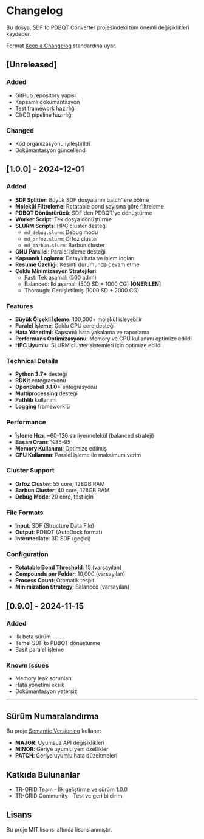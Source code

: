 # Changelog

Bu dosya, SDF to PDBQT Converter projesindeki tüm önemli değişiklikleri kaydeder.

Format [Keep a Changelog](https://keepachangelog.com/tr/1.0.0/) standardına uyar.

## [Unreleased]

### Added
- GitHub repository yapısı
- Kapsamlı dokümantasyon
- Test framework hazırlığı
- CI/CD pipeline hazırlığı

### Changed
- Kod organizasyonu iyileştirildi
- Dokümantasyon güncellendi

## [1.0.0] - 2024-12-01

### Added
- **SDF Splitter**: Büyük SDF dosyalarını batch'lere bölme
- **Molekül Filtreleme**: Rotatable bond sayısına göre filtreleme
- **PDBQT Dönüştürücü**: SDF'den PDBQT'ye dönüştürme
- **Worker Script**: Tek dosya dönüştürme
- **SLURM Scripts**: HPC cluster desteği
  - `md_debug.slurm`: Debug modu
  - `md_orfoz.slurm`: Orfoz cluster
  - `md_barbun.slurm`: Barbun cluster
- **GNU Parallel**: Paralel işleme desteği
- **Kapsamlı Loglama**: Detaylı hata ve işlem logları
- **Resume Özelliği**: Kesinti durumunda devam etme
- **Çoklu Minimizasyon Stratejileri**:
  - Fast: Tek aşamalı (500 adım)
  - Balanced: İki aşamalı (500 SD + 1000 CG) **[ÖNERİLEN]**
  - Thorough: Genişletilmiş (1000 SD + 2000 CG)

### Features
- **Büyük Ölçekli İşleme**: 100,000+ molekül işleyebilir
- **Paralel İşleme**: Çoklu CPU core desteği
- **Hata Yönetimi**: Kapsamlı hata yakalama ve raporlama
- **Performans Optimizasyonu**: Memory ve CPU kullanımı optimize edildi
- **HPC Uyumlu**: SLURM cluster sistemleri için optimize edildi

### Technical Details
- **Python 3.7+** desteği
- **RDKit** entegrasyonu
- **OpenBabel 3.1.0+** entegrasyonu
- **Multiprocessing** desteği
- **Pathlib** kullanımı
- **Logging** framework'ü

### Performance
- **İşleme Hızı**: ~60-120 saniye/molekül (balanced strateji)
- **Başarı Oranı**: %85-95
- **Memory Kullanımı**: Optimize edilmiş
- **CPU Kullanımı**: Paralel işleme ile maksimum verim

### Cluster Support
- **Orfoz Cluster**: 55 core, 128GB RAM
- **Barbun Cluster**: 40 core, 128GB RAM
- **Debug Mode**: 20 core, test için

### File Formats
- **Input**: SDF (Structure Data File)
- **Output**: PDBQT (AutoDock format)
- **Intermediate**: 3D SDF (geçici)

### Configuration
- **Rotatable Bond Threshold**: 15 (varsayılan)
- **Compounds per Folder**: 10,000 (varsayılan)
- **Process Count**: Otomatik tespit
- **Minimization Strategy**: Balanced (varsayılan)

## [0.9.0] - 2024-11-15

### Added
- İlk beta sürüm
- Temel SDF to PDBQT dönüştürme
- Basit paralel işleme

### Known Issues
- Memory leak sorunları
- Hata yönetimi eksik
- Dokümantasyon yetersiz

---

## Sürüm Numaralandırma

Bu proje [Semantic Versioning](https://semver.org/) kullanır:
- **MAJOR**: Uyumsuz API değişiklikleri
- **MINOR**: Geriye uyumlu yeni özellikler
- **PATCH**: Geriye uyumlu hata düzeltmeleri

## Katkıda Bulunanlar

- TR-GRID Team - İlk geliştirme ve sürüm 1.0.0
- TR-GRID Community - Test ve geri bildirim

## Lisans

Bu proje MIT lisansı altında lisanslanmıştır. 